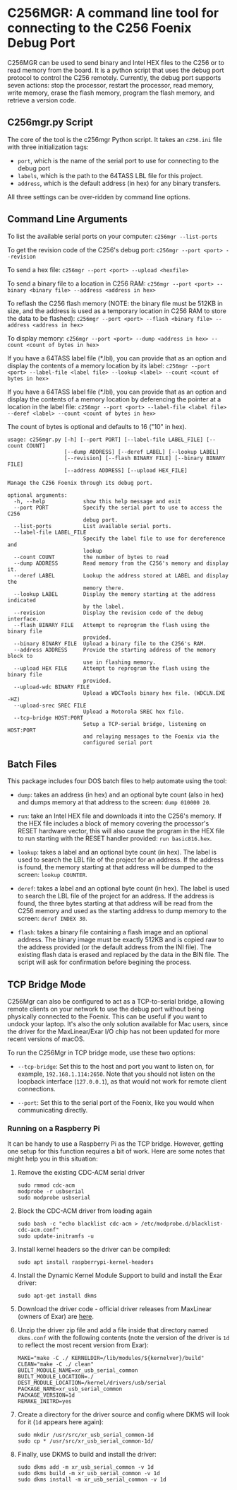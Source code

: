 # C256MGR: A command line tool for connecting to the C256 Foenix Debug Port

C256MGR can be used to send binary and Intel HEX files to the C256 or to read memory
from the board.
It is a python script that uses the debug port protocol to control the C256 remotely.
Currently, the debug port supports seven actions: stop the processor, restart the processor,
read memory, write memory,
erase the flash memory, program the flash memory,
and retrieve a version code.

## C256mgr.py Script

The core of the tool is the c256mgr Python script. It takes an `c256.ini` file with three initialization tags:

* `port`, which is the name of the serial port to use for connecting to the debug port
* `labels`, which is the path to the 64TASS LBL file for this project.
* `address`, which is the default address (in hex) for any binary transfers.

All three settings can be over-ridden by command line options.

## Command Line Arguments

To list the available serial ports on your computer:
`c256mgr --list-ports`

To get the revision code of the C256's debug port:
`c256mgr --port <port> --revision`

To send a hex file:
`c256mgr --port <port> --upload <hexfile>`

To send a binary file to a location in C256 RAM:
`c256mgr --port <port> --binary <binary file> --address <address in hex>`

To reflash the C256 flash memory (NOTE: the binary file must be 512KB in size, and the address
is used as a temporary location in C256 RAM to store the data to be flashed):
`c256mgr --port <port> --flash <binary file> --address <address in hex>`

To display memory:
`c256mgr --port <port> --dump <address in hex> --count <count of bytes in hex>`

If you have a 64TASS label file (*.lbl), you can provide that as an option
and display the contents of a memory location by its label:
`c256mgr --port <port> --label-file <label file> --lookup <label> --count <count of bytes in hex>`

If you have a 64TASS label file (*.lbl), you can provide that as an option
and display the contents of a memory location by deferencing the pointer
at a location in the label file:
`c256mgr --port <port> --label-file <label file> --deref <label> --count <count of bytes in hex>`

The count of bytes is optional and defaults to 16 ("10" in hex).


```
usage: c256mgr.py [-h] [--port PORT] [--label-file LABEL_FILE] [--count COUNT]
                  [--dump ADDRESS] [--deref LABEL] [--lookup LABEL]
                  [--revision] [--flash BINARY FILE] [--binary BINARY FILE]   
                  [--address ADDRESS] [--upload HEX_FILE]

Manage the C256 Foenix through its debug port.

optional arguments:
  -h, --help            show this help message and exit
  --port PORT           Specify the serial port to use to access the C256
                        debug port.
  --list-ports          List available serial ports.
  --label-file LABEL_FILE
                        Specify the label file to use for dereference and
                        lookup
  --count COUNT         the number of bytes to read
  --dump ADDRESS        Read memory from the C256's memory and display it.
  --deref LABEL         Lookup the address stored at LABEL and display the
                        memory there.
  --lookup LABEL        Display the memory starting at the address indicated
                        by the label.
  --revision            Display the revision code of the debug interface.
  --flash BINARY FILE   Attempt to reprogram the flash using the binary file
                        provided.
  --binary BINARY FILE  Upload a binary file to the C256's RAM.
  --address ADDRESS     Provide the starting address of the memory block to
                        use in flashing memory.
  --upload HEX FILE     Attempt to reprogram the flash using the binary file
                        provided.
  --upload-wdc BINARY FILE
                        Upload a WDCTools binary hex file. (WDCLN.EXE -HZ)
  --upload-srec SREC FILE
                        Upload a Motorola SREC hex file.
  --tcp-bridge HOST:PORT
                        Setup a TCP-serial bridge, listening on HOST:PORT
                        and relaying messages to the Foenix via the
                        configured serial port
```

## Batch Files

This package includes four DOS batch files to help automate using the tool:

* `dump`: takes an address (in hex) and an optional byte count (also in hex)
  and dumps memory at that address to the screen: `dump 010000 20`.

* `run`: take an Intel HEX file and downloads it into the C256's memory.
  If the HEX file includes a block of memory covering the processor's RESET
  hardware vector, this will also cause the program in the HEX file to run
  starting with the RESET handler provided: `run basic816.hex`.

* `lookup`: takes a label and an optional byte count (in hex). The label
  is used to search the LBL file of the project for an address. If the
  address is found, the memory starting at that address will be dumped
  to the screen: `lookup COUNTER`.

* `deref`: takes a label and an optional byte count (in hex). The label
  is used to search the LBL file of the project for an address. If the
  address is found, the three bytes starting at that address will be read
  from the C256 memory and used as the starting address to dump memory to
  the screen: `deref INDEX 30`.

* `flash`: takes a binary file containing a flash image and an optional
  address. The binary image must be exactly 512KB and is copied raw to
  the address provided (or the default address from the INI file). The
  existing flash data is erased and replaced by the data in the BIN file. 
  The script will ask for confirmation before begining the process.

## TCP Bridge Mode
C256Mgr can also be configured to act as a TCP-to-serial bridge,
allowing remote clients on your network to use the debug port without
being physically connected to the Foenix. This can be useful if you want to
undock your laptop. It's also the only solution available for Mac users,
since the driver for the MaxLinear/Exar I/O chip has not been updated for
more recent versions of macOS.

To run the C256Mgr in TCP bridge mode, use these two options:

* `--tcp-bridge`: Set this to the host and port you want to listen on,
  for example, `192.168.1.114:2650`. Note that you should not listen on
  the loopback interface (`127.0.0.1`), as that would not work for remote
  client connections.

* `--port`: Set this to the serial port of the Foenix, like you would when
  communicating directly.

### Running on a Raspberry Pi
It can be handy to use a Raspberry Pi as the TCP bridge. However, getting
one setup for this function requires a bit of work. Here are some notes that
might help you in this situation:

1. Remove the existing CDC-ACM serial driver
   ```
   sudo rmmod cdc-acm
   modprobe -r usbserial
   sudo modprobe usbserial
   ```

2. Block the CDC-ACM driver from loading again
   ```
   sudo bash -c "echo blacklist cdc-acm > /etc/modprobe.d/blacklist-cdc-acm.conf"
   sudo update-initramfs -u
   ```

3. Install kernel headers so the driver can be compiled:
   ```
   sudo apt install raspberrypi-kernel-headers
   ````

4. Install the Dynamic Kernel Module Support to build and install the Exar driver:
   ```
   sudo apt-get install dkms
   ```

5. Download the driver code - official driver releases from MaxLinear (owners
   of Exar) are [here](https://www.maxlinear.com/support/design-tools/software-drivers).

6. Unzip the driver zip file and add a file inside that directory named `dkms.conf` with
   the following contents (note the version of the driver is `1d` to reflect the most
   recent version from Exar):
   ```
   MAKE="make -C ./ KERNELDIR=/lib/modules/${kernelver}/build"
   CLEAN="make -C ./ clean"
   BUILT_MODULE_NAME=xr_usb_serial_common
   BUILT_MODULE_LOCATION=./
   DEST_MODULE_LOCATION=/kernel/drivers/usb/serial
   PACKAGE_NAME=xr_usb_serial_common
   PACKAGE_VERSION=1d
   REMAKE_INITRD=yes
   ```

7. Create a directory for the driver source and config where DKMS will look for it (`1d`
   appears here again):
   ```
   sudo mkdir /usr/src/xr_usb_serial_common-1d
   sudo cp * /usr/src/xr_usb_serial_common-1d/
   ```

8. Finally, use DKMS to build and install the driver:
   ```
   sudo dkms add -m xr_usb_serial_common -v 1d
   sudo dkms build -m xr_usb_serial_common -v 1d
   sudo dkms install -m xr_usb_serial_common -v 1d
   ```
